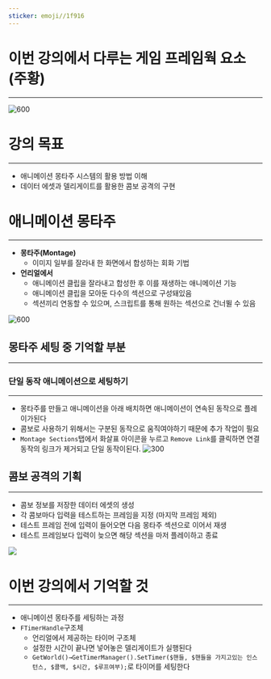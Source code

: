 ```yaml
---
sticker: emoji//1f916
---
```

# 이번 강의에서 다루는 게임 프레임웍 요소(주황)
---
![600](https://i.imgur.com/qjgoVa4.png)


# 강의 목표
---
- 애니메이션 몽타주 시스템의 활용 방법 이해
- 데이터 에셋과 델리게이트를 활용한 콤보 공격의 구현


# 애니메이션 몽타주
---
- **몽타주(Montage)**
	- 이미지 일부를 잘라내 한 화면에서 합성하는 회화 기법
- **언리얼에서**
	- 애니메이션 클립을 잘라내고 합성한 후 이를 재생하는 애니메이션 기능
	- 애니메이션 클립을 모아둔 다수의 섹션으로 구성돼있음
	- 섹션끼리 연동할 수 있으며, 스크립트를 통해 원하는 섹션으로 건너뛸 수 있음

![600](https://i.imgur.com/SQ0qwZ5.png)


## 몽타주 세팅 중 기억할 부분
---

### 단일 동작 애니메이션으로 세팅하기
---
- 몽타주를 만들고 애니메이션을 아래 배치하면 애니메이션이 연속된 동작으로 플레이가된다
- 콤보로 사용하기 위해서는 구분된 동작으로 움직여야하기 때문에 추가 작업이 필요
- `Montage Sections`탭에서 화살표 아이콘을 누르고 `Remove Link`를 클릭하면 연결 동작의 링크가 제거되고 단일 동작이된다.
![300](https://i.imgur.com/wzIHuq9.png)


## 콤보 공격의 기획
---
- 콤보 정보를 저장한 데이터 에셋의 생성
- 각 콤보마다 입력을 테스트하는 프레임을 지정 (마지막 프레임 제외)
- 테스트 프레임 전에 입력이 들어오면 다음 몽타주 섹션으로 이어서 재생
- 테스트 프레임보다 입력이 늦으면 해당 섹션을 마저 플레이하고 종료

![](https://i.imgur.com/sN3xhfo.png)


# 이번 강의에서 기억할 것
---
- 애니메이션 몽타주를 세팅하는 과정
- `FTimerHandle`구조체 
	- 언리얼에서 제공하는 타이머 구조체
	- 설정한 시간이 끝나면 넣어놓은 델리게이트가 실행된다
	- `GetWorld()→GetTimerManager().SetTimer($핸들, $핸들을 가지고있는 인스턴스, $콜백, $시간, $루프여부);`로 타이머를 세팅한다